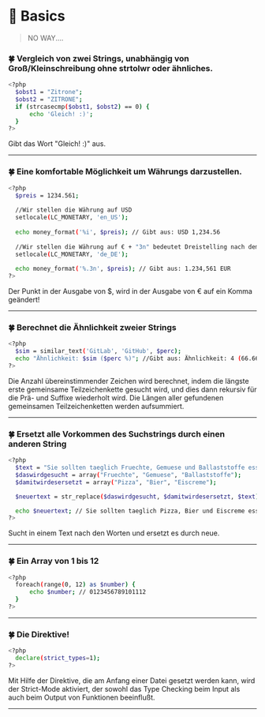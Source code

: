 # :milky_way: Basics

> NO WAY....

### :four_leaf_clover: Vergleich von zwei Strings, unabhängig von Groß/Kleinschreibung ohne strtolwr oder ähnliches.
```sh
<?php
  $obst1 = "Zitrone";
  $obst2 = "ZITRONE";
  if (strcasecmp($obst1, $obst2) == 0) {
      echo 'Gleich! :)';
  }
?>
```
Gibt das Wort "Gleich! :)" aus.

---

### :four_leaf_clover: Eine komfortable Möglichkeit um Währungs darzustellen.
```sh
<?php
  $preis = 1234.561;
  
  //Wir stellen die Währung auf USD
  setlocale(LC_MONETARY, 'en_US');
  
  echo money_format('%i', $preis); // Gibt aus: USD 1,234.56
  
  //Wir stellen die Währung auf € + "3n" bedeutet Dreistelling nach dem Punkt
  setlocale(LC_MONETARY, 'de_DE');
  
  echo money_format('%.3n', $preis); // Gibt aus: 1.234,561 EUR
?>
```
Der Punkt in der Ausgabe von $, wird in der Ausgabe von € auf ein Komma geändert!

---

### :four_leaf_clover: Berechnet die Ähnlichkeit zweier Strings
```sh
<?php
  $sim = similar_text('GitLab', 'GitHub', $perc);
  echo "Ähnlichkeit: $sim ($perc %)"; //Gibt aus: Ähnlichkeit: 4 (66.666666666667 %)
?>
```
Die Anzahl übereinstimmender Zeichen wird berechnet, indem die längste erste gemeinsame Teilzeichenkette gesucht wird, und dies dann rekursiv für die Prä- und Suffixe wiederholt wird. Die Längen aller gefundenen gemeinsamen Teilzeichenketten werden aufsummiert.

---

### :four_leaf_clover: Ersetzt alle Vorkommen des Suchstrings durch einen anderen String
```sh
<?php
  $text = "Sie sollten taeglich Fruechte, Gemuese und Ballaststoffe essen.";
  $daswirdgesucht = array("Fruechte", "Gemuese", "Ballaststoffe");
  $damitwirdesersetzt = array("Pizza", "Bier", "Eiscreme");

  $neuertext = str_replace($daswirdgesucht, $damitwirdesersetzt, $text);

  echo $neuertext; // Sie sollten taeglich Pizza, Bier und Eiscreme essen.
?>
```
Sucht in einem Text nach den Worten und ersetzt es durch neue.

---

### :four_leaf_clover: Ein Array von 1 bis 12
```sh
<?php
  foreach(range(0, 12) as $number) {
      echo $number; // 0123456789101112
  }
?>
```

---

### :four_leaf_clover: Die Direktive!
```sh
<?php
  declare(strict_types=1);
?>
```
Mit Hilfe der Direktive, die am Anfang einer Datei gesetzt werden kann, wird der Strict-Mode aktiviert, der sowohl das Type Checking beim Input als auch beim Output von Funktionen beeinflußt.

---
